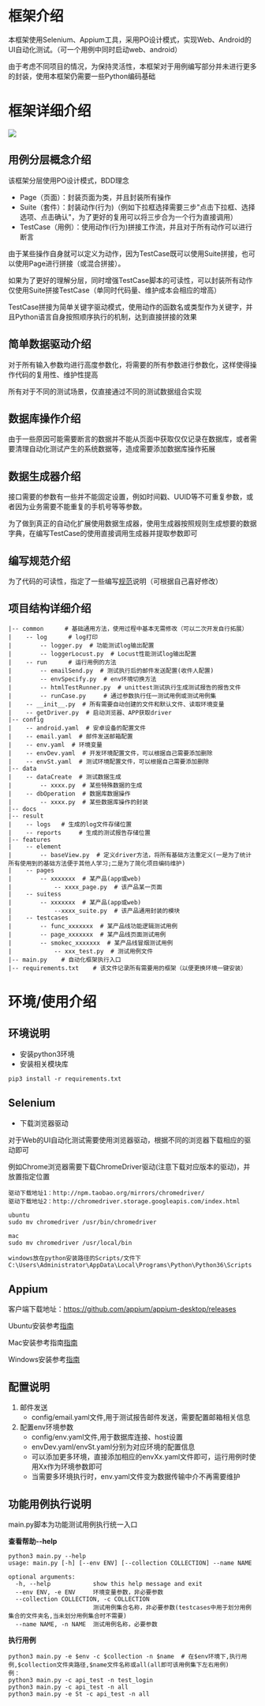 # 框架介绍
本框架使用Selenium、Appium工具，采用PO设计模式，实现Web、Android的UI自动化测试。（可一个用例中同时启动web、android）

由于考虑不同项目的情况，为保持灵活性，本框架对于用例编写部分并未进行更多的封装，使用本框架仍需要一些Python编码基础

# 框架详细介绍

![](https://github.com/fengyibo963/DemoUITest/blob/master/docs/%E9%A1%B9%E7%9B%AE%E7%BB%93%E6%9E%84.png)

## 用例分层概念介绍
该框架分层使用PO设计模式，BDD理念

* Page（页面）：封装页面为类，并且封装所有操作
* Suite（套件）：封装动作(行为)（例如下拉框选择需要三步"点击下拉框、选择选项、点击确认"，为了更好的复用可以将三步合为一个行为直接调用）
* TestCase（用例）：使用动作(行为)拼接工作流，并且对于所有动作可以进行断言

由于某些操作自身就可以定义为动作，因为TestCase既可以使用Suite拼接，也可以使用Page进行拼接（或混合拼接）。

如果为了更好的理解分层，同时增强TestCase脚本的可读性，可以封装所有动作仅使用Suite拼接TestCase（单同时代码量、维护成本会相应的增高）

TestCase拼接为简单关键字驱动模式，使用动作的函数名或类型作为关键字，并且Python语言自身按照顺序执行的机制，达到直接拼接的效果

## 简单数据驱动介绍
对于所有输入参数均进行高度参数化，将需要的所有参数进行参数化，这样使得操作代码的复用性、维护性提高

所有对于不同的测试场景，仅直接通过不同的测试数据组合实现

## 数据库操作介绍
由于一些原因可能需要断言的数据并不能从页面中获取仅仅记录在数据库，或者需要清理自动化测试产生的系统数据等，造成需要添加数据库操作拓展

## 数据生成器介绍
接口需要的参数有一些并不能固定设置，例如时间戳、UUID等不可重复参数，或者因为业务需要不能重复的手机号等等参数。

为了做到真正的自动化扩展使用数据生成器，使用生成器按照规则生成想要的数据字典，在编写TestCase的使用直接调用生成器并提取参数即可

## 编写规范介绍
为了代码的可读性，指定了一些编写[规范](https://github.com/fengyibo963/DemoUITest/blob/master/docs/%E7%BC%96%E5%86%99%E8%AF%B4%E6%98%8E.md)说明（可根据自己喜好修改）

## 项目结构详细介绍

```
|-- common      # 基础通用方法，使用过程中基本无需修改（可以二次开发自行拓展）
|    -- log      # log打印
|        -- logger.py  # 功能测试log输出配置
|        -- loggerLocust.py  # Locust性能测试log输出配置
|    -- run      # 运行用例的方法
|        -- emailSend.py  # 测试执行后的邮件发送配置(收件人配置)
|        -- envSpecify.py  # env环境切换方法
|        -- htmlTestRunner.py  # unittest测试执行生成测试报告的报告文件
|        -- runCase.py     # 通过参数执行任一测试用例或测试用例集
|    -- __init__.py  # 所有需要自动创建的文件和默认文件、读取环境变量
|    -- getDriver.py  # 启动浏览器、APP获取driver
|-- config
|    -- android.yaml  # 安卓设备的配置文件
|    -- email.yaml  # 邮件发送邮箱配置
|    -- env.yaml  # 环境变量
|    -- envDev.yaml  # 开发环境配置文件，可以根据自己需要添加删除
|    -- envSt.yaml  # 测试环境配置文件，可以根据自己需要添加删除
|-- data
|    -- dataCreate  # 测试数据生成
|        -- xxxx.py  # 某些特殊数据的生成
|    -- dbOperation  # 数据库数据操作  
|        -- xxxx.py  # 某些数据库操作的封装
|-- docs
|-- result
|    -- logs   # 生成的log文件存储位置
|    -- reports     # 生成的测试报告存储位置
|-- features
|    -- element
|        -- baseView.py  # 定义driver方法，将所有基础方法重定义(一是为了统计所有使用到的基础方法便于其他人学习;二是为了简化项目编码维护)
|    -- pages
|        -- xxxxxxx  # 某产品(app或web)
|            -- xxxx_page.py  # 该产品某一页面
|    -- suitess
|        -- xxxxxxx  # 某产品(app或web)
|            --xxxx_suite.py  # 该产品通用封装的模块
|    -- testcases
|        -- func_xxxxxxx  # 某产品线功能逻辑测试用例
|        -- page_xxxxxxx  # 某产品线页面测试用例
|        -- smokec_xxxxxxx  # 某产品线冒烟测试用例
|            -- xxx_test.py  # 测试用例文件
|-- main.py    # 自动化框架执行入口
|-- requirements.txt    # 该文件记录所有需要用的框架（以便更换环境一键安装）
```


# 环境/使用介绍
## 环境说明
* 安装python3环境
* 安装相关模块库
```
pip3 install -r requirements.txt
```
## Selenium
* 下载浏览器驱动

对于Web的UI自动化测试需要使用浏览器驱动，根据不同的浏览器下载相应的驱动即可

例如Chrome浏览器需要下载ChromeDriver驱动(注意下载对应版本的驱动)，并放置指定位置
```
驱动下载地址1：http://npm.taobao.org/mirrors/chromedriver/
驱动下载地址2：http://chromedriver.storage.googleapis.com/index.html

ubuntu
sudo mv chromedriver /usr/bin/chromedriver

mac
sudo mv chromedriver /usr/local/bin

windows放在python安装路径的Scripts/文件下
C:\Users\Administrator\AppData\Local\Programs\Python\Python36\Scripts
```
## Appium
客户端下载地址：https://github.com/appium/appium-desktop/releases

Ubuntu安装参考[指南](https://blog.csdn.net/baidu_36943075/article/details/103985826)

Mac安装参考指南[指南](https://www.jianshu.com/p/d36ff3707862)

Windows安装参考[指南](https://www.cnblogs.com/lgqboke/p/9776503.html)

## 配置说明
1. 邮件发送
    * config/email.yaml文件,用于测试报告邮件发送，需要配置邮箱相关信息
2. 配置env环境参数
    * config/env.yaml文件,用于数据库连接、host设置
    * envDev.yaml/envSt.yaml分别为对应环境的配置信息
    * 可以添加更多环境，直接添加相应的envXx.yaml文件即可，运行用例时使用Xx作为环境参数即可 
    * 当需要多环境执行时，env.yaml文件变为数据传输中介不再需要维护

## 功能用例执行说明
main.py脚本为功能测试用例执行统一入口

**查看帮助--help**
```
python3 main.py --help
usage: main.py [-h] [--env ENV] [--collection COLLECTION] --name NAME

optional arguments:
  -h, --help            show this help message and exit
  --env ENV, -e ENV     环境变量参数，非必要参数
  --collection COLLECTION, -c COLLECTION
                        测试用例集合名称，非必要参数(testcases中用于划分用例集合的文件夹名,当未划分用例集合时不需要)
  --name NAME, -n NAME  测试用例名称，必要参数
```

**执行用例**

```
python3 main.py -e $env -c $collection -n $name  # 在$env环境下,执行用例,$collection文件夹路径,$name文件名称或all(all即可该用例集下左右用例)
例：
python3 main.py -c api_test -n test_login
python3 main.py -c api_test -n all
python3 main.py -e St -c api_test -n all
```

